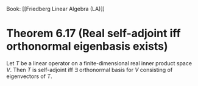 Book: [[Friedberg Linear Algebra (LA)]]
# Theorem 6.17 (Real self-adjoint iff orthonormal eigenbasis exists)
Let $T$ be a linear operator on a finite-dimensional real inner product space $V$.
Then $T$ is self-adjoint iff $\exists$ orthonormal basis for $V$ consisting of eigenvectors of $T$.